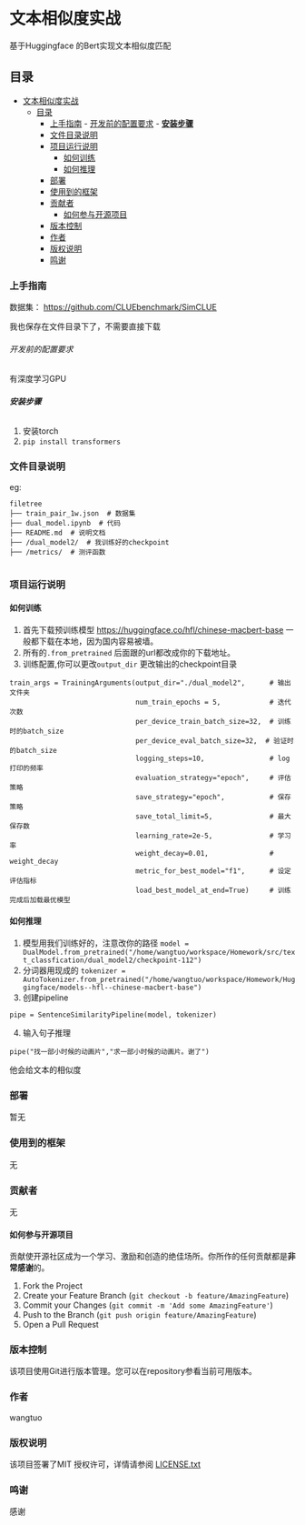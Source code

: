 # 文本相似度实战

基于Huggingface 的Bert实现文本相似度匹配

 
## 目录

- [文本相似度实战](#文本相似度实战)
  - [目录](#目录)
    - [上手指南](#上手指南)
          - [开发前的配置要求](#开发前的配置要求)
          - [**安装步骤**](#安装步骤)
    - [文件目录说明](#文件目录说明)
    - [项目运行说明](#项目运行说明)
      - [如何训练](#如何训练)
      - [如何推理](#如何推理)
    - [部署](#部署)
    - [使用到的框架](#使用到的框架)
    - [贡献者](#贡献者)
      - [如何参与开源项目](#如何参与开源项目)
    - [版本控制](#版本控制)
    - [作者](#作者)
    - [版权说明](#版权说明)
    - [鸣谢](#鸣谢)

### 上手指南
数据集：
https://github.com/CLUEbenchmark/SimCLUE

我也保存在文件目录下了，不需要直接下载

###### 开发前的配置要求

有深度学习GPU

###### **安装步骤**

1. 安装torch
2. `pip install transformers`

### 文件目录说明
eg:

```
filetree 
├── train_pair_1w.json  # 数据集
├── dual_model.ipynb  # 代码
├── README.md  # 说明文档
├── /dual_model2/  # 我训练好的checkpoint
├── /metrics/  # 测评函数


```

### 项目运行说明 

#### 如何训练 
1. 首先下载预训练模型
https://huggingface.co/hfl/chinese-macbert-base
一般都下载在本地，因为国内容易被墙。
2. 所有的`.from_pretrained` 后面跟的url都改成你的下载地址。
3. 训练配置,你可以更改`output_dir` 更改输出的checkpoint目录
```
train_args = TrainingArguments(output_dir="./dual_model2",      # 输出文件夹
                               num_train_epochs = 5,            # 迭代次数
                               per_device_train_batch_size=32,  # 训练时的batch_size
                               per_device_eval_batch_size=32,  # 验证时的batch_size
                               logging_steps=10,                # log 打印的频率
                               evaluation_strategy="epoch",     # 评估策略
                               save_strategy="epoch",           # 保存策略
                               save_total_limit=5,              # 最大保存数
                               learning_rate=2e-5,              # 学习率
                               weight_decay=0.01,               # weight_decay
                               metric_for_best_model="f1",      # 设定评估指标
                               load_best_model_at_end=True)     # 训练完成后加载最优模型
```

#### 如何推理
1. 模型用我们训练好的，注意改你的路径
`
model = DualModel.from_pretrained("/home/wangtuo/workspace/Homework/src/text_classfication/dual_model2/checkpoint-112")
`
2. 分词器用现成的
`
tokenizer = AutoTokenizer.from_pretrained("/home/wangtuo/workspace/Homework/Huggingface/models--hfl--chinese-macbert-base")
`
3. 创建pipeline
```
pipe = SentenceSimilarityPipeline(model, tokenizer)
```
4. 输入句子推理
```
pipe("找一部小时候的动画片","求一部小时候的动画片。谢了")
```
他会给文本的相似度

### 部署

暂无

### 使用到的框架

无
### 贡献者

无

#### 如何参与开源项目

贡献使开源社区成为一个学习、激励和创造的绝佳场所。你所作的任何贡献都是**非常感谢**的。


1. Fork the Project
2. Create your Feature Branch (`git checkout -b feature/AmazingFeature`)
3. Commit your Changes (`git commit -m 'Add some AmazingFeature'`)
4. Push to the Branch (`git push origin feature/AmazingFeature`)
5. Open a Pull Request



### 版本控制

该项目使用Git进行版本管理。您可以在repository参看当前可用版本。

### 作者

wangtuo

### 版权说明

该项目签署了MIT 授权许可，详情请参阅 [LICENSE.txt](https://github.com/shaojintian/Best_README_template/blob/master/LICENSE.txt)

### 鸣谢
感谢


